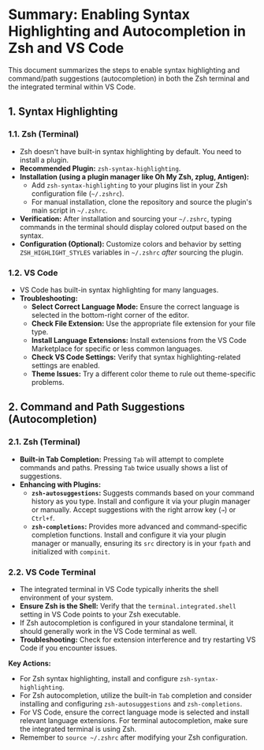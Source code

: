 # Summary: Enabling Syntax Highlighting and Autocompletion in Zsh and VS Code

This document summarizes the steps to enable syntax highlighting and command/path suggestions (autocompletion) in both the Zsh terminal and the integrated terminal within VS Code.

## 1. Syntax Highlighting

### 1.1. Zsh (Terminal)

* Zsh doesn't have built-in syntax highlighting by default. You need to install a plugin.
* **Recommended Plugin:** `zsh-syntax-highlighting`.
* **Installation (using a plugin manager like Oh My Zsh, zplug, Antigen):**
    * Add `zsh-syntax-highlighting` to your plugins list in your Zsh configuration file (`~/.zshrc`).
    * For manual installation, clone the repository and source the plugin's main script in `~/.zshrc`.
* **Verification:** After installation and sourcing your `~/.zshrc`, typing commands in the terminal should display colored output based on the syntax.
* **Configuration (Optional):** Customize colors and behavior by setting `ZSH_HIGHLIGHT_STYLES` variables in `~/.zshrc` *after* sourcing the plugin.

### 1.2. VS Code

* VS Code has built-in syntax highlighting for many languages.
* **Troubleshooting:**
    * **Select Correct Language Mode:** Ensure the correct language is selected in the bottom-right corner of the editor.
    * **Check File Extension:** Use the appropriate file extension for your file type.
    * **Install Language Extensions:** Install extensions from the VS Code Marketplace for specific or less common languages.
    * **Check VS Code Settings:** Verify that syntax highlighting-related settings are enabled.
    * **Theme Issues:** Try a different color theme to rule out theme-specific problems.

## 2. Command and Path Suggestions (Autocompletion)

### 2.1. Zsh (Terminal)

* **Built-in Tab Completion:** Pressing `Tab` will attempt to complete commands and paths. Pressing `Tab` twice usually shows a list of suggestions.
* **Enhancing with Plugins:**
    * **`zsh-autosuggestions`:** Suggests commands based on your command history as you type. Install and configure it via your plugin manager or manually. Accept suggestions with the right arrow key (`→`) or `Ctrl+f`.
    * **`zsh-completions`:** Provides more advanced and command-specific completion functions. Install and configure it via your plugin manager or manually, ensuring its `src` directory is in your `fpath` and initialized with `compinit`.

### 2.2. VS Code Terminal

* The integrated terminal in VS Code typically inherits the shell environment of your system.
* **Ensure Zsh is the Shell:** Verify that the `terminal.integrated.shell` setting in VS Code points to your Zsh executable.
* If Zsh autocompletion is configured in your standalone terminal, it should generally work in the VS Code terminal as well.
* **Troubleshooting:** Check for extension interference and try restarting VS Code if you encounter issues.

**Key Actions:**

* For Zsh syntax highlighting, install and configure `zsh-syntax-highlighting`.
* For Zsh autocompletion, utilize the built-in `Tab` completion and consider installing and configuring `zsh-autosuggestions` and `zsh-completions`.
* For VS Code, ensure the correct language mode is selected and install relevant language extensions. For terminal autocompletion, make sure the integrated terminal is using Zsh.
* Remember to `source ~/.zshrc` after modifying your Zsh configuration.
